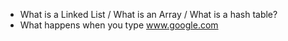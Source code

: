 - What is a Linked List / What is an Array / What is a hash table?
- What happens when you type www.google.com
